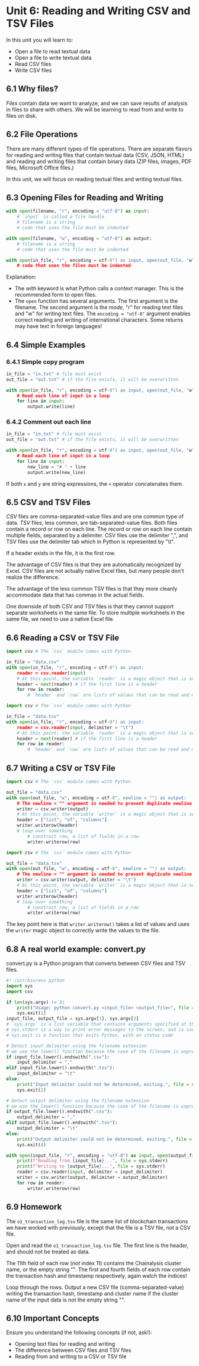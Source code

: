 # Unit 6: Reading and Writing CSV and TSV Files

In this unit you will learn to:
- Open a file to read textual data
- Open a file to write textual data
- Read CSV files
- Write CSV files

## 6.1 Why files?

*Files* contain data we want to analyze, and we can save results of analysis in files to share with others. We will be learning to read from and write to files on disk.

## 6.2 File Operations

There are many different types of file operations. There are separate flavors for reading and writing files that contain textual data (CSV, JSON, HTML) and reading and writing files that contain binary data (ZIP files, images, PDF files, Microsoft Office files.)

In this unit, we will focus on reading textual files and writing textual files.

## 6.3 Opening Files for Reading and Writing

```python
with open(filename, "r", encoding = "utf-8") as input:
    # `input` is called a file handle
    # filename is a string
    # code that uses the file must be indented
```

```python
with open(filename, "w", encoding = "utf-8") as output:
    # filename is a string
    # code that uses the file must be indented
```

```python
with open(in_file, "r", encoding = utf-8") as input, open(out_file, "w", encoding = "utf-8") as output:
    # code that uses the files must be indented
```

Explanation:
- The *with* keyword is what Python calls a context manager. This is the recommended form to open files.
- The `open` function has several arguments. The first argument is the filename. The second argument is the *mode*, "r" for reading text files and "w" for writing text files. The `encoding = "utf-8"` argument enables correct reading and writing of international characters. Some returns may have text in foreign languages!

## 6.4 Simple Examples

### 6.4.1 Simple copy program

```python
in_file = "in.txt" # file must exist
out_file = "out.txt" # if the file exists, it will be overwritten

with open(in_file, "r", encoding = utf-8") as input, open(out_file, "w", encoding = "utf-8") as output:
    # Read each line of input in a loop
    for line in input:
        output.write(line)
```

### 6.4.2 Comment out each line

```python
in_file = "in.txt" # file must exist
out_file = "out.txt" # if the file exists, it will be overwritten

with open(in_file, "r", encoding = utf-8") as input, open(out_file, "w", encoding = "utf-8") as output:
    # Read each line of input in a loop
    for line in input:
        new_line = "# " + line
        output.write(new_line)
```

If both `x` and `y` are string expressions, the `+` operator concatenates them.

## 6.5 CSV and TSV Files

*CSV* files are comma-separated-value files and are one common type of data. *TSV* files, less common, are tab-separated-value files. Both files contain a record or row on each line. The record or row on each line contain multiple fields, separated by a delimiter. CSV files use the delimiter ",", and TSV files use the delimiter tab which in Python is represented by "\t".

If a header exists in the file, it is the first row.

The advantage of CSV files is that they are automatically recognized by Excel. CSV files are not actually native Excel files, but many people don't realize the difference.

The advantage of the less common TSV files is that they more cleanly accommodate data that has commas in the actual fields.

One downside of both CSV and TSV files is that they cannot support separate worksheets in the same file. To store multiple worksheets in the same file, we need to use a native Excel file.

## 6.6 Reading a CSV or TSV File

```python
import csv # The `csv` module comes with Python

in_file = "data.csv"
with open(in_file, "r", encoding = utf-8") as input:
    reader = csv.reader(input)
    # At this point, the variable `reader` is a magic object that is set up to make reading rows and fields easy.
    header = next(reader) # if the first line is a header
    for row in reader:
        # `header` and `row` are lists of values that can be read and manipulated
```

```python
import csv # The `csv` module comes with Python

in_file = "data.tsv"
with open(in_file, "r", encoding = utf-8") as input:
    reader = csv.reader(input, delimiter = "\t")
    # At this point, the variable `reader` is a magic object that is set up to make reading rows and fields easy.
    header = next(reader) # if the first line is a header
    for row in reader:
        # `header` and `row` are lists of values that can be read and manipulated
```

## 6.7 Writing a CSV or TSV File

```python
import csv # The `csv` module comes with Python

out_file = "data.csv"
with open(out_file, "w", encoding = utf-8", newline = "") as output:
    # The newline = "" argument is needed to prevent duplicate newline characters at the end of each row
    writer = csv.writer(output)
    # At this point, the variable `writer` is a magic object that is set up to make writing rows and fields easy.
    header = ["list", "of", "columns"]
    writer.writerow(header)
    # loop over something
        # construct row, a list of fields in a row
        writer.writerow(row)
```

```python
import csv # The `csv` module comes with Python

out_file = "data.tsv"
with open(out_file, "w", encoding = utf-8", newline = "") as output:
    # The newline = "" argument is needed to prevent duplicate newline characters at the end of each row
    writer = csv.writer(output, delimiter = "\t")
    # At this point, the variable `writer` is a magic object that is set up to make writing rows and fields easy.
    header = ["list", "of", "columns"]
    writer.writerow(header)
    # loop over something
        # construct row, a list of fields in a row
        writer.writerow(row)
```

The key point here is that `writer.writerow()` takes a list of values and uses the `writer` magic object to correctly write the values to the file.

## 6.8 A real world example: convert.py

convert.py is a Python program that converts between CSV files and TSV files.

```python
#! /usr/bin/env python
import sys
import csv

if len(sys.argv) != 3:
    print("Usage: python convert.py <input_file> <output_file>", file = sys.stderr)
    sys.exit(1)
input_file, output_file = sys.argv[1], sys.argv[2]
# `sys.argv` is a list variable that contains arguments specified at the command line, the first argument is at index 1 because index 0 is the name of the Python file
# sys.stderr is a way to print error messages to the screen, and is used to distinguish between error and status messages and data output
# sys.exit is a function that exits Python, with an status code

# Detect input delimiter using the filename extension
# we use the lower() function because the case of the filename is unpredictable
if input_file.lower().endswith(".csv"):
    input_delimiter = ","
elif input_file.lower().endswith(".tsv"):
    input_delimiter = "\t"
else:
    print("Input delimiter could not be determined, exiting.", file = sys.stderr)
    sys.exit(2)

# Detect output delimiter using the filename extension
# we use the lower() function because the case of the filename is unpredictable
if output_file.lower().endswith(".csv"):
    output_delimiter = ","
elif output_file.lower().endswith(".tsv"):
    output_delimiter = "\t"
else:
    print("Output delimiter could not be determined, exiting.", file = sys.stderr)
    sys.exit(4)

with open(input_file, "r", encoding = "utf-8") as input, open(output_file, "w", encoding = "utf-8", newline = "") as output:
    print(f"Reading from {input_file}...", file = sys.stderr)
    print(f"Writing to {output_file}...", file = sys.stderr)
    reader = csv.reader(input, delimiter = input_delimiter)
    writer = csv.writer(output, delimiter = output_delimiter)
    for row in reader:
        writer.writerow(row)
```

## 6.9 Homework

The `o1_transaction_log.tsv` file is the same list of blockchain transactions we have worked with previously, except that the file is a TSV file, *not* a CSV file.

Open and read the `o1_transaction_log.tsv` file. The first line is the header, and should not be treated as data.

The 11th field of each row (*not* index 11) contains the Chainalysis cluster name, or the empty string "". The first and fourth fields of each row contain the transaction hash and timestamp respectively, again watch the indices!

Loop through the rows. Output a new CSV file (comma-separated-value) writing the transaction hash, timestamp and cluster name if the cluster name of the input data is not the empty string "".

## 6.10 Important Concepts

Ensure you understand the following concepts (if not, ask!):

- Opening text files for reading and writing
- The difference between CSV files and TSV files
- Reading from and writing to a CSV or TSV file

